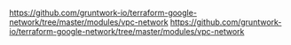 https://github.com/gruntwork-io/terraform-google-network/tree/master/modules/vpc-network
https://github.com/gruntwork-io/terraform-google-network/tree/master/modules/vpc-network